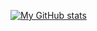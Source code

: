 [![My GitHub stats](https://github-readme-stats.vercel.app/api?username=seeyouwhoosh)](https://github.com/anuraghazra/github-readme-stats)

